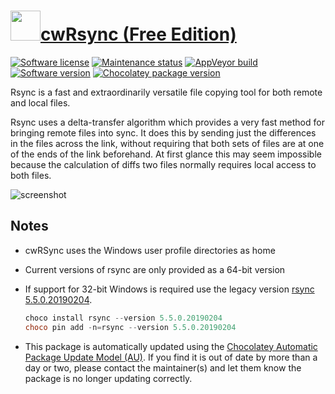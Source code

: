 # [<img src="https://cdn.jsdelivr.net/gh/dgalbraith/chocolatey-packages@2b1c888fbc68d148d638cae0b6f0222b97f156db/icons/rsync.png" width="48" height="48" />cwRsync (Free Edition)](https://chocolatey.org/packages/rsync)

[![Software license](https://img.shields.io/badge/License-Simplified%20BSD-green.svg)](https://itefix.net/simplified-bsd-license)
[![Maintenance status](https://img.shields.io/badge/maintained%3F-yes-green.svg)](https://gitHub.com/dgalbraith/chocolatey-packages/graphs/commit-activity)
[![AppVeyor build](https://img.shields.io/appveyor/ci/dgalbraith/chocolatey-packages)](https://ci.appveyor.com/project/dgalbraith/chocolatey-packages)
[![Software version](https://img.shields.io/badge/Source-v6.2.3-blue.svg)](https://www.itefix.net/cwrsync?qt-cwrsync_client=1&qt-cwrsync=1#qt-cwrsync)
[![Chocolatey package version](https://img.shields.io/chocolatey/v/rsync?label=Chocolatey)](https://chocolatey.org/packages/rsync)

Rsync is a fast and extraordinarily versatile file copying tool for both remote and local files.

Rsync uses a delta-transfer algorithm which provides a very fast method for bringing remote files into sync. It does
this by sending just the differences in the files across the link, without requiring that both sets of files are at one
of the ends of the link beforehand. At first glance this may seem impossible because the calculation of diffs two files
normally requires local access to both files.

![screenshot](https://cdn.jsdelivr.net/gh/dgalbraith/chocolatey-packages@2b1c888fbc68d148d638cae0b6f0222b97f156db/automatic/rsync/screenshot.png)

## Notes

* cwRSync uses the Windows user profile directories as home
* Current versions of rsync are only provided as a 64-bit version
* If support for 32-bit Windows is required use the legacy version [rsync 5.5.0.20190204](https://chocolatey.org/packages/rsync/5.5.0.20190204).

  ```powershell
  choco install rsync --version 5.5.0.20190204
  choco pin add -n=rsync --version 5.5.0.20190204
  ```

* This package is automatically updated using the [Chocolatey Automatic Package Update Model (AU)](https://github.com/majkinetor/au/blob/master/README.md).
  If you find it is out of date by more than a day or two, please contact the maintainer(s) and let them know the package is no longer updating correctly.
